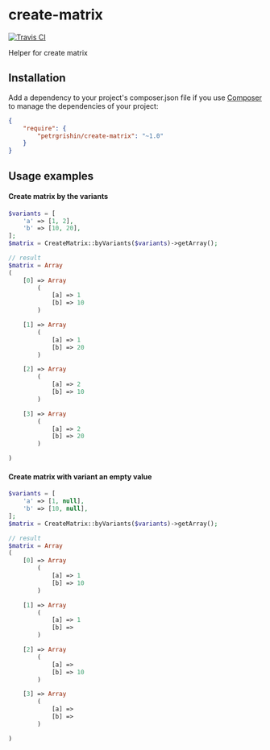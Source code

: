 # create-matrix
[![Travis CI](https://img.shields.io/travis/petrgrishin/create-matrix/master.svg?style=flat-square)](https://travis-ci.org/petrgrishin/create-matrix)

Helper for create matrix

## Installation
Add a dependency to your project's composer.json file if you use [Composer](http://getcomposer.org/) to manage the dependencies of your project:
```json
{
    "require": {
        "petrgrishin/create-matrix": "~1.0"
    }
}
```

## Usage examples
#### Create matrix by the variants
```php
$variants = [
    'a' => [1, 2],
    'b' => [10, 20],
];
$matrix = CreateMatrix::byVariants($variants)->getArray();

// result
$matrix = Array
(
    [0] => Array
        (
            [a] => 1
            [b] => 10
        )

    [1] => Array
        (
            [a] => 1
            [b] => 20
        )

    [2] => Array
        (
            [a] => 2
            [b] => 10
        )

    [3] => Array
        (
            [a] => 2
            [b] => 20
        )

)
```

#### Create matrix with variant an empty value

```php
$variants = [
    'a' => [1, null],
    'b' => [10, null],
];
$matrix = CreateMatrix::byVariants($variants)->getArray();

// result
$matrix = Array
(
    [0] => Array
        (
            [a] => 1
            [b] => 10
        )

    [1] => Array
        (
            [a] => 1
            [b] => 
        )

    [2] => Array
        (
            [a] => 
            [b] => 10
        )

    [3] => Array
        (
            [a] => 
            [b] => 
        )

)
```
